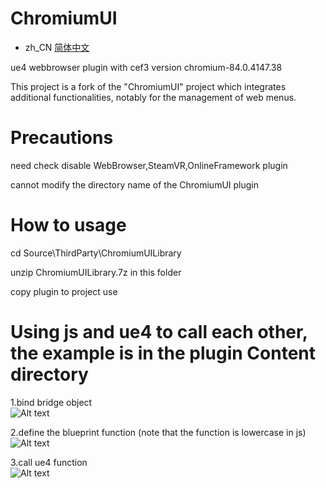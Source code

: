 # ChromiumUI

- zh_CN [简体中文](README.zh_CN.md)

ue4 webbrowser plugin with cef3 version chromium-84.0.4147.38

This project is a fork of the "ChromiumUI" project which integrates additional functionalities, notably for the management of web menus.

# Precautions
need check disable WebBrowser,SteamVR,OnlineFramework plugin

cannot modify the directory name of the ChromiumUI plugin

# How to usage

cd Source\ThirdParty\ChromiumUILibrary

unzip ChromiumUILibrary.7z in this folder

copy plugin to project use


# Using js and ue4 to call each other, the example is in the plugin Content directory

1.bind bridge object  
![Alt text](https://github.com/shiniu0606/ChromiumUI/blob/main/doc/1.PNG?raw=true "Optional Title")  

2.define the blueprint function (note that the function is lowercase in js)   
![Alt text](https://github.com/shiniu0606/ChromiumUI/blob/main/doc/2.PNG?raw=true "Optional Title")  

3.call ue4 function  
![Alt text](https://github.com/shiniu0606/ChromiumUI/blob/main/doc/3.PNG?raw=true "Optional Title")    
